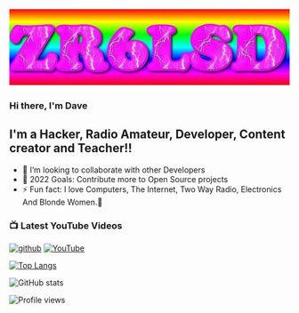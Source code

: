 
![](https://github.com/ZR6LSD/ZR6LSD/blob/main/lsd.JPG)

### Hi there, I'm Dave


## I'm a Hacker, Radio Amateur, Developer, Content creator  and Teacher!!

- 👯 I’m looking to collaborate with other Developers
- 🥅 2022 Goals: Contribute more to Open Source projects
- ⚡ Fun fact: I love Computers, The Internet, Two Way Radio, Electronics And Blonde Women.🤣

### 📺 Latest YouTube Videos

[<img src='https://cdn.jsdelivr.net/npm/simple-icons@3.0.1/icons/github.svg' alt='github' height='40'>](https://github.com/ZR6LSD)  [<img src='https://cdn.jsdelivr.net/npm/simple-icons@3.0.1/icons/youtube.svg' alt='YouTube' height='40'>](https://www.youtube.com/channel/UChsvCpuR1VJg0w5DX9j5GsA) 


[![Top Langs](https://github-readme-stats.vercel.app/api/top-langs/?username=ZR6LSD)](https://github.com/anuraghazra/github-readme-stats)

![GitHub stats](https://github-readme-stats.vercel.app/api?username=ZR6LSD&show_icons=true)  

![Profile views](https://gpvc.arturio.dev/ZR6LSD)  
